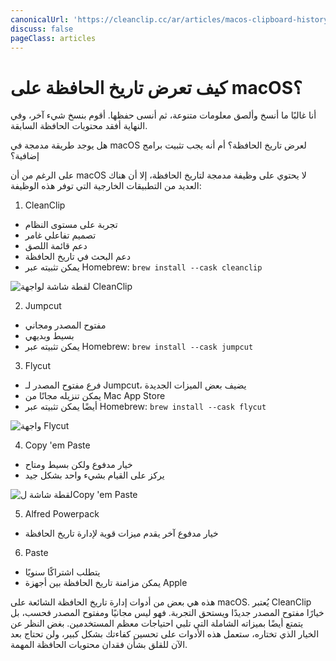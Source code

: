 ```yaml
---
canonicalUrl: 'https://cleanclip.cc/ar/articles/macos-clipboard-history-tools'
discuss: false
pageClass: articles
---
```


# كيف تعرض تاريخ الحافظة على macOS؟

أنا غالبًا ما أنسخ وألصق معلومات متنوعة، ثم أنسى حفظها. أقوم بنسخ شيء آخر، وفي النهاية أفقد محتويات الحافظة السابقة.

هل يوجد طريقة مدمجة في macOS لعرض تاريخ الحافظة؟ أم أنه يجب تثبيت برامج إضافية؟

على الرغم من أن macOS لا يحتوي على وظيفة مدمجة لتاريخ الحافظة، إلا أن هناك العديد من التطبيقات الخارجية التي توفر هذه الوظيفة:

1. CleanClip

- تجربة على مستوى النظام
- تصميم تفاعلي غامر
- دعم قائمة اللصق
- دعم البحث في تاريخ الحافظة
- يمكن تثبيته عبر Homebrew: `brew install --cask cleanclip`

![لقطة شاشة لواجهة CleanClip](/images/blogs/quickmenu-shortcuts.png)

2. Jumpcut

- مفتوح المصدر ومجاني 
- بسيط وبديهي
- يمكن تثبيته عبر Homebrew: `brew install --cask jumpcut`

3. Flycut 

- فرع مفتوح المصدر لـ Jumpcut، يضيف بعض الميزات الجديدة
- يمكن تنزيله مجانًا من Mac App Store
- أيضًا يمكن تثبيته عبر Homebrew: `brew install --cask flycut`

![واجهة Flycut](/images/flycut_interface.png)

4. Copy 'em Paste

- خيار مدفوع ولكن بسيط ومتاح
- يركز على القيام بشيء واحد بشكل جيد

![لقطة شاشة لCopy 'em Paste](/images/clipboard_manager_copy_em.png)

5. Alfred Powerpack

- خيار مدفوع آخر يقدم ميزات قوية لإدارة تاريخ الحافظة

6. Paste

- يتطلب اشتراكًا سنويًا
- يمكن مزامنة تاريخ الحافظة بين أجهزة Apple

هذه هي بعض من أدوات إدارة تاريخ الحافظة الشائعة على macOS. يُعتبر CleanClip خيارًا مفتوح المصدر جديدًا ويستحق التجربة. فهو ليس مجانيًا ومفتوح المصدر فحسب، بل يتمتع أيضًا بميزاته الشاملة التي تلبي احتياجات معظم المستخدمين. بغض النظر عن الخيار الذي تختاره، ستعمل هذه الأدوات على تحسين كفاءتك بشكل كبير، ولن تحتاج بعد الآن للقلق بشأن فقدان محتويات الحافظة المهمة.